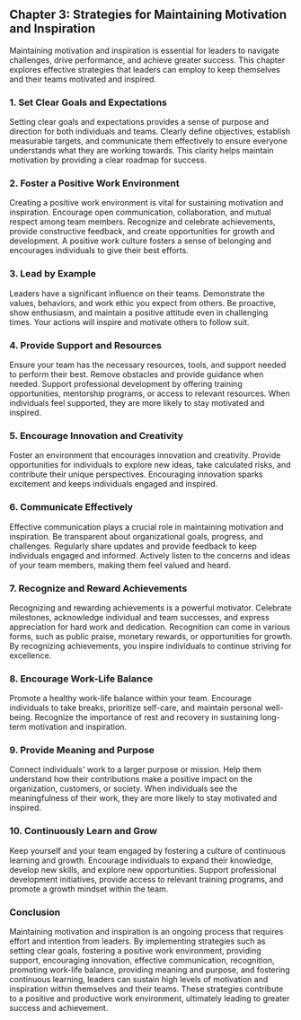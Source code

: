 Chapter 3: Strategies for Maintaining Motivation and Inspiration
----------------------------------------------------------------

Maintaining motivation and inspiration is essential for leaders to navigate challenges, drive performance, and achieve greater success. This chapter explores effective strategies that leaders can employ to keep themselves and their teams motivated and inspired.

### **1. Set Clear Goals and Expectations**

Setting clear goals and expectations provides a sense of purpose and direction for both individuals and teams. Clearly define objectives, establish measurable targets, and communicate them effectively to ensure everyone understands what they are working towards. This clarity helps maintain motivation by providing a clear roadmap for success.

### **2. Foster a Positive Work Environment**

Creating a positive work environment is vital for sustaining motivation and inspiration. Encourage open communication, collaboration, and mutual respect among team members. Recognize and celebrate achievements, provide constructive feedback, and create opportunities for growth and development. A positive work culture fosters a sense of belonging and encourages individuals to give their best efforts.

### **3. Lead by Example**

Leaders have a significant influence on their teams. Demonstrate the values, behaviors, and work ethic you expect from others. Be proactive, show enthusiasm, and maintain a positive attitude even in challenging times. Your actions will inspire and motivate others to follow suit.

### **4. Provide Support and Resources**

Ensure your team has the necessary resources, tools, and support needed to perform their best. Remove obstacles and provide guidance when needed. Support professional development by offering training opportunities, mentorship programs, or access to relevant resources. When individuals feel supported, they are more likely to stay motivated and inspired.

### **5. Encourage Innovation and Creativity**

Foster an environment that encourages innovation and creativity. Provide opportunities for individuals to explore new ideas, take calculated risks, and contribute their unique perspectives. Encouraging innovation sparks excitement and keeps individuals engaged and inspired.

### **6. Communicate Effectively**

Effective communication plays a crucial role in maintaining motivation and inspiration. Be transparent about organizational goals, progress, and challenges. Regularly share updates and provide feedback to keep individuals engaged and informed. Actively listen to the concerns and ideas of your team members, making them feel valued and heard.

### **7. Recognize and Reward Achievements**

Recognizing and rewarding achievements is a powerful motivator. Celebrate milestones, acknowledge individual and team successes, and express appreciation for hard work and dedication. Recognition can come in various forms, such as public praise, monetary rewards, or opportunities for growth. By recognizing achievements, you inspire individuals to continue striving for excellence.

### **8. Encourage Work-Life Balance**

Promote a healthy work-life balance within your team. Encourage individuals to take breaks, prioritize self-care, and maintain personal well-being. Recognize the importance of rest and recovery in sustaining long-term motivation and inspiration.

### **9. Provide Meaning and Purpose**

Connect individuals' work to a larger purpose or mission. Help them understand how their contributions make a positive impact on the organization, customers, or society. When individuals see the meaningfulness of their work, they are more likely to stay motivated and inspired.

### **10. Continuously Learn and Grow**

Keep yourself and your team engaged by fostering a culture of continuous learning and growth. Encourage individuals to expand their knowledge, develop new skills, and explore new opportunities. Support professional development initiatives, provide access to relevant training programs, and promote a growth mindset within the team.

### **Conclusion**

Maintaining motivation and inspiration is an ongoing process that requires effort and intention from leaders. By implementing strategies such as setting clear goals, fostering a positive work environment, providing support, encouraging innovation, effective communication, recognition, promoting work-life balance, providing meaning and purpose, and fostering continuous learning, leaders can sustain high levels of motivation and inspiration within themselves and their teams. These strategies contribute to a positive and productive work environment, ultimately leading to greater success and achievement.
